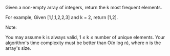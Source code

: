 
Given a non-empty array of integers, return the k most frequent elements.

For example,
Given [1,1,1,2,2,3] and k = 2, return [1,2].


Note:

You may assume k is always valid, 1 &le; k &le; number of unique elements.
Your algorithm's time complexity must be better than O(n log n), where n is the array's size.
